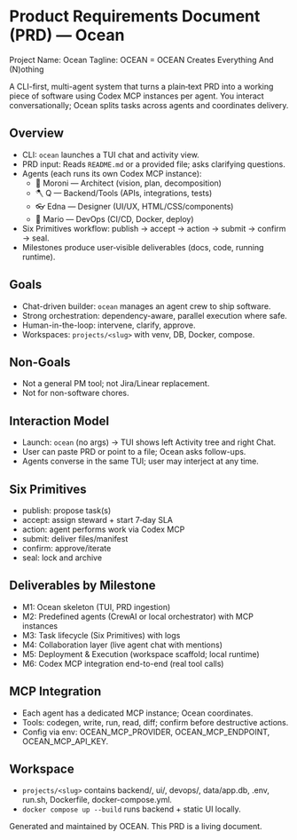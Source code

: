 # Product Requirements Document (PRD) — Ocean

Project Name: Ocean
Tagline: OCEAN = OCEAN Creates Everything And (N)othing

A CLI-first, multi-agent system that turns a plain‑text PRD into a working piece of software using Codex MCP instances per agent. You interact conversationally; Ocean splits tasks across agents and coordinates delivery.

## Overview

- CLI: `ocean` launches a TUI chat and activity view.
- PRD input: Reads `README.md` or a provided file; asks clarifying questions.
- Agents (each runs its own Codex MCP instance):
  - 🌊 Moroni — Architect (vision, plan, decomposition)
  - 🪓 Q — Backend/Tools (APIs, integrations, tests)
  - 👓 Edna — Designer (UI/UX, HTML/CSS/components)
  - 🍄 Mario — DevOps (CI/CD, Docker, deploy)
- Six Primitives workflow: publish → accept → action → submit → confirm → seal.
- Milestones produce user‑visible deliverables (docs, code, running runtime).

## Goals

- Chat-driven builder: `ocean` manages an agent crew to ship software.
- Strong orchestration: dependency-aware, parallel execution where safe.
- Human-in-the-loop: intervene, clarify, approve.
- Workspaces: `projects/<slug>` with venv, DB, Docker, compose.

## Non-Goals

- Not a general PM tool; not Jira/Linear replacement.
- Not for non-software chores.

## Interaction Model

- Launch: `ocean` (no args) → TUI shows left Activity tree and right Chat.
- User can paste PRD or point to a file; Ocean asks follow-ups.
- Agents converse in the same TUI; user may interject at any time.

## Six Primitives

- publish: propose task(s)
- accept: assign steward + start 7‑day SLA
- action: agent performs work via Codex MCP
- submit: deliver files/manifest
- confirm: approve/iterate
- seal: lock and archive

## Deliverables by Milestone

- M1: Ocean skeleton (TUI, PRD ingestion)
- M2: Predefined agents (CrewAI or local orchestrator) with MCP instances
- M3: Task lifecycle (Six Primitives) with logs
- M4: Collaboration layer (live agent chat with mentions)
- M5: Deployment & Execution (workspace scaffold; local runtime)
- M6: Codex MCP integration end-to-end (real tool calls)

## MCP Integration

- Each agent has a dedicated MCP instance; Ocean coordinates.
- Tools: codegen, write, run, read, diff; confirm before destructive actions.
- Config via env: OCEAN_MCP_PROVIDER, OCEAN_MCP_ENDPOINT, OCEAN_MCP_API_KEY.

## Workspace

- `projects/<slug>` contains backend/, ui/, devops/, data/app.db, .env, run.sh, Dockerfile, docker-compose.yml.
- `docker compose up --build` runs backend + static UI locally.

Generated and maintained by OCEAN. This PRD is a living document.
